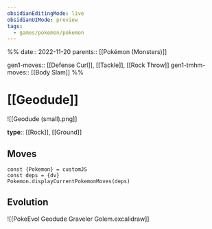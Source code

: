 ```yaml
---
obsidianEditingMode: live
obsidianUIMode: preview
tags:
  - games/pokemon/pokemon
---
```

%%
date:: 2022-11-20
parents:: [[Pokémon (Monsters)]]

gen1-moves:: [[Defense Curl]], [[Tackle]], [[Rock Throw]]
gen1-tmhm-moves:: [[Body Slam]]
%%

# [[Geodude]]

![[Geodude (small).png]]

**type**:: [[Rock]], [[Ground]]

## Moves

```dataviewjs
const {Pokemon} = customJS
const deps = {dv}
Pokemon.displayCurrentPokemonMoves(deps)
```

## Evolution

![[PokeEvol Geodude Graveler Golem.excalidraw]]